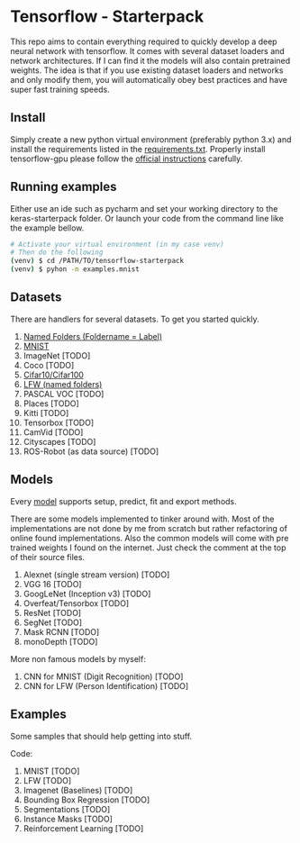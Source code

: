 # Tensorflow - Starterpack

This repo aims to contain everything required to quickly develop a deep neural network with tensorflow.
It comes with several dataset loaders and network architectures.
If I can find it the models will also contain pretrained weights.
The idea is that if you use existing dataset loaders and networks and only modify them, you will automatically obey best practices and have super fast training speeds.

## Install

Simply create a new python virtual environment (preferably python 3.x) and install the requirements listed in the [requirements.txt](requirements.txt).
Properly install tensorflow-gpu please follow the [official instructions](https://www.tensorflow.org/install/) carefully.


## Running examples

Either use an ide such as pycharm and set your working directory to the keras-starterpack folder.
Or launch your code from the command line like the example bellow.

```bash
# Activate your virtual environment (in my case venv)
# Then do the following
(venv) $ cd /PATH/TO/tensorflow-starterpack
(venv) $ pyhon -m examples.mnist
```

## Datasets

There are handlers for several datasets.
To get you started quickly.

1. [Named Folders (Foldername = Label)](datasets/classification/named_folders.py)
2. [MNIST](datasets/classification/mnist.py)
3. ImageNet [TODO]
4. Coco [TODO]
5. [Cifar10/Cifar100](datasets/classification/cifar.py)
6. [LFW (named folders)](datasets/classification/named_folders.py)
6. PASCAL VOC [TODO]
7. Places [TODO]
8. Kitti [TODO]
9. Tensorbox [TODO]
10. CamVid [TODO]
11. Cityscapes [TODO]
12. ROS-Robot (as data source) [TODO]

## Models

Every [model](models/model.py) supports setup, predict, fit and export methods.

There are some models implemented to tinker around with.
Most of the implementations are not done by me from scratch but rather refactoring of online found implementations.
Also the common models will come with pre trained weights I found on the internet.
Just check the comment at the top of their source files.

1. Alexnet (single stream version) [TODO]
2. VGG 16 [TODO]
3. GoogLeNet (Inception v3) [TODO]
4. Overfeat/Tensorbox [TODO]
5. ResNet [TODO]
6. SegNet [TODO]
7. Mask RCNN [TODO]
8. monoDepth [TODO]

More non famous models by myself:

1. CNN for MNIST (Digit Recognition) [TODO]
3. CNN for LFW (Person Identification) [TODO]

## Examples

Some samples that should help getting into stuff.

Code:

1. MNIST [TODO]
2. LFW [TODO]
3. Imagenet (Baselines) [TODO]
4. Bounding Box Regression [TODO]
5. Segmentations [TODO]
6. Instance Masks [TODO]
7. Reinforcement Learning [TODO]

